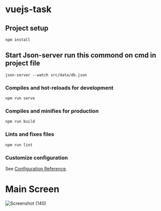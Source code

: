 # vuejs-task

## Project setup
```
npm install
```
## Start Json-server run this commond on cmd in project file
```
json-server --watch src/data/db.json
```
### Compiles and hot-reloads for development
```
npm run serve
```

### Compiles and minifies for production
```
npm run build
```

### Lints and fixes files
```
npm run lint
```

### Customize configuration
See [Configuration Reference](https://cli.vuejs.org/config/).


# Main Screen
![Screenshot (140)](https://user-images.githubusercontent.com/92371450/163733370-ae7ee3af-c6c8-4e1b-91ee-6e446cd8fd02.png)

